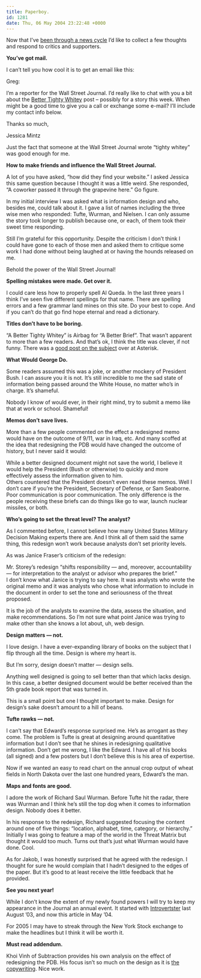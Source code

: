 ```yaml
---
title: Paperboy.
id: 1281
date: Thu, 06 May 2004 23:22:48 +0000
---
```


Now that I’ve [been through a news cycle](http://tinyurl.com/2cymg) I’d like to collect a few thoughts and respond to critics and supporters.  

**You’ve got mail.**  

I can’t tell you how cool it is to get an email like this:



<div class="quote">Greg:  

I’m a reporter for the Wall Street Journal. I’d really like to chat with you a bit about the [Better Tighty Whitey](http://www.airbag.ca/archives/002868.php) post – possibly for a story this week. When might be a good time to give you a call or exchange some e-mail? I’ll include my contact info below.  

Thanks so much,  

Jessica Mintz</div>Just the fact that someone at the Wall Street Journal wrote “tighty whitey” was good enough for me.  

**How to make friends and influence the Wall Street Journal.**  

A lot of you have asked, “how did they find your website.” I asked Jessica this same question because I thought it was a little weird. She responded, “A coworker passed it through the grapevine here.” Go figure.  

In my initial interview I was asked what is information design and who, besides me, could talk about it. I gave a list of names including the three wise men who responded: Tufte, Wurman, and Nielsen. I can only assume the story took longer to publish because one, or each, of them took their sweet time responding.  

Still I’m grateful for this opportunity. Despite the criticism I don’t think I could have gone to each of those men and asked them to critique some work I had done without being laughed at or having the hounds released on me.  

Behold the power of the Wall Street Journal!  

**Spelling mistakes were made. Get over it.**  

I could care less how to properly spell Al Queda. In the last three years I think I’ve seen five different spellings for that name. There are spelling errors and a few grammar land mines on this site. Do your best to cope. And if you can’t do that go find hope eternal and read a dictionary.  

**Titles don’t have to be boring.**  

“A Better Tighty Whitey” is Airbag for “A Better Brief”. That wasn’t apparent to more than a few readers. And that’s ok, I think the title was clever, if not funny. There was a [good post on the subject](http://www.7nights.com/asterisk/archives/good_web_page_titles.php) over at Asterisk.  

**What Would George Do.**  

Some readers assumed this was a joke, or another mockery of President Bush. I can assure you it is not. It’s still incredible to me the sad state of information being passed around the White House, no matter who’s in charge. It’s shameful.  

Nobody I know of would ever, in their right mind, try to submit a memo like that at work or school. Shameful!  

**Memos don’t save lives.**  

More than a few people commented on the effect a redesigned memo would have on the outcome of 9/11, war in Iraq, etc. And many scoffed at the idea that redesigning the <span class="caps">PDB</span> would have changed the outcome of history, but I never said it would:



<div class="quote">While a better designed document might not save the world, I believe it would help the President (Bush or otherwise) to quickly and more effectively assess the information given to him.</div>Others countered that the President doesn’t even read these memos. Well I don’t care if you’re the President, Secretary of Defense, or Sam Seaborne. Poor communication is poor communication. The only difference is the people receiving these briefs can do things like go to war, launch nuclear missiles, or both.  

**Who’s going to set the threat level? The analyst?**  

As I commented before, I cannot believe how many United States Military Decision Making experts there are. And I think all of them said the same thing, this redesign won’t work because analysts don’t set priority levels.  

As was Janice Fraser’s criticism of the redesign:



<div class="quote">Mr. Storey’s redesign “shifts responsibility — and, moreover, accountability — for interpretation to the analyst or advisor who prepares the brief.”</div>I don’t know what Janice is trying to say here. It was analysts who wrote the original memo and it was analysts who chose what information to include in the document in order to set the tone and seriousness of the threat proposed.  

It is the job of the analysts to examine the data, assess the situation, and make recommendations. So I’m not sure what point Janice was trying to make other than she knows a lot about, uh, web design.  

**Design matters — not.**  

I love design. I have a ever-expanding library of books on the subject that I flip through all the time. Design is where my heart is.  

But I’m sorry, design doesn’t matter — design sells.  

Anything well designed is going to sell better than that which lacks design. In this case, a better designed document would be better received than the 5th grade book report that was turned in.  

This is a small point but one I thought important to make. Design for design’s sake doesn’t amount to a hill of beans.  

**Tufte rawks — not.**  

I can’t say that Edward’s response surprised me. He’s as arrogant as they come. The problem is Tufte is great at designing around quantitative information but I don’t see that he shines in redesigning qualitative information. Don’t get me wrong, I like the Edward. I have all of his books (all signed) and a few posters but I don’t believe this is his area of expertise.  

Now if we wanted an easy to read chart on the annual crop output of wheat fields in North Dakota over the last one hundred years, Edward’s the man.  

**Maps and fonts are good.**  

I adore the work of Richard Saul Wurman. Before Tufte hit the radar, there was Wurman and I think he’s still the top dog when it comes to information design. Nobody does it better.  

In his response to the redesign, Richard suggested focusing the content around one of five things: “location, alphabet, time, category, or hierarchy.” Initially I was going to feature a map of the world in the Threat Matrix but thought it would too much. Turns out that’s just what Wurman would have done. Cool.  

As for Jakob, I was honestly surprised that he agreed with the redesign. I thought for sure he would complain that I hadn’t designed to the edges of the paper. But it’s good to at least receive the little feedback that he provided.  

**See you next year!**  

While I don’t know the extent of my newly found powers I will try to keep my appearance in the Journal an annual event. It started with [Introvertster](http://www.airbag.ca/archives/002306.php) last August ’03, and now this article in May ’04.  

For 2005 I may have to streak through the New York Stock exchange to make the headlines but I think it will be worth it.  

**Must read addendum.**  

Khoi Vinh of Subtraction provides his own analysis on the effect of redesigning the PDB. His focus isn’t so much on the design as it is [the copywriting](http://subtraction.com/archives/2004/0506_the_design_o.php). Nice work.





